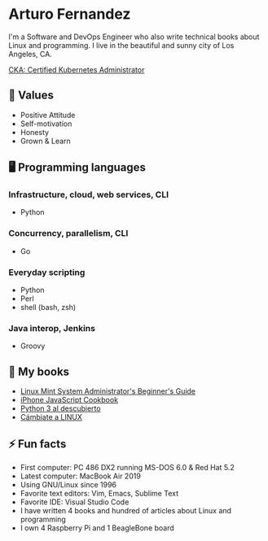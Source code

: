 # Arturo Fernandez
I'm a Software and DevOps Engineer who also write technical books about Linux
and programming. I live in the beautiful and sunny city of Los Angeles, CA.

[CKA: Certified Kubernetes Administrator](https://www.youracclaim.com/badges/a93b25a9-08cf-468f-8110-401316e62565/public_url)

## 💪 Values
* Positive Attitude
* Self-motivation
* Honesty
* Grown & Learn

## 🖥 Programming languages
### Infrastructure, cloud, web services, CLI
* Python
### Concurrency, parallelism, CLI
* Go
### Everyday scripting
* Python
* Perl
* shell (bash, zsh)
### Java interop, Jenkins
* Groovy

## 📖 My books
* [Linux Mint System Administrator's Beginner's Guide](https://www.packtpub.com/product/linux-mint-system-administrator-s-beginner-s-guide/9781849519601)
* [iPhone JavaScript Cookbook](https://www.packtpub.com/product/iphone-javascript-cookbook/9781849691086)
* [Python 3 al descubierto](https://www.amazon.com/Python-descubierto-2a-ed-Spanish-ebook/dp/B01GIW4N1K)
* [Cámbiate a LINUX](https://www.amazon.com/C%C3%A1mbiate-LINUX-Spanish-Arturo-Fern%C3%A1ndez-ebook/dp/B00AWRC4LY)

## ⚡ Fun facts
* First computer: PC 486 DX2 running MS-DOS 6.0 & Red Hat 5.2
* Latest computer: MacBook Air 2019
* Using GNU/Linux since 1996
* Favorite text editors: Vim, Emacs, Sublime Text
* Favorite IDE: Visual Studio Code
* I have written 4 books and hundred of articles about Linux and programming
* I own 4 Raspberry Pi and 1 BeagleBone board
